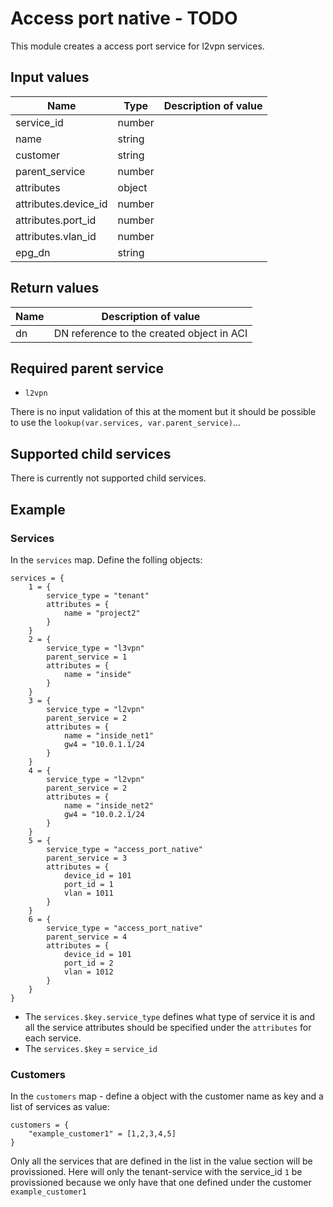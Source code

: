 # Access port native - TODO

This module creates a access port service for l2vpn services.

## Input values

| Name                 | Type   | Description of value |
|----------------------|--------|----------------------|
| service_id           | number |                      |
| name                 | string |                      |
| customer             | string |                      |
| parent_service       | number |                      |
| attributes           | object |                      |
| attributes.device_id | number |                      |
| attributes.port_id   | number |                      |
| attributes.vlan_id   | number |                      |
| epg_dn               | string |                      |

## Return values

| Name | Description of value                      |
|------|-------------------------------------------|
| dn   | DN reference to the created object in ACI |

## Required parent service

- `l2vpn`

There is no input validation of this at the moment but it should be possible to use the `lookup(var.services, var.parent_service)`...

## Supported child services

There is currently not supported child services.

## Example

### Services

In the `services` map. Define the folling objects:

```hcl
services = {
    1 = {
        service_type = "tenant"
        attributes = {
            name = "project2"
        }
    }
    2 = {
        service_type = "l3vpn"
        parent_service = 1
        attributes = {
            name = "inside"
        }
    }
    3 = {
        service_type = "l2vpn"
        parent_service = 2
        attributes = {
            name = "inside_net1"
            gw4 = "10.0.1.1/24
        }
    }
    4 = {
        service_type = "l2vpn"
        parent_service = 2
        attributes = {
            name = "inside_net2"
            gw4 = "10.0.2.1/24
        }
    }
    5 = {
        service_type = "access_port_native"
        parent_service = 3
        attributes = {
            device_id = 101
            port_id = 1
            vlan = 1011
        }
    }
    6 = {
        service_type = "access_port_native"
        parent_service = 4
        attributes = {
            device_id = 101
            port_id = 2
            vlan = 1012
        }
    }
}
```

- The `services.$key.service_type` defines what type of service it is and all the service attributes should be specified under the `attributes` for each service.
- The `services.$key` = `service_id`

### Customers

In the `customers` map - define a object with the customer name as key and a list of services as value:

```hcl
customers = {
    "example_customer1" = [1,2,3,4,5]
}
```

Only all the services that are defined in the list in the value section will be provissioned. Here will only the tenant-service with the service_id `1` be provissioned because we only have that one defined under the customer `example_customer1`
